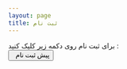 ```yaml
---
layout: page
title: ثبت نام
---
```


برای ثبت نام روی دکمه زیر کلیک کنید :
<br/>
<a href="https://survey.porsline.ir/s/C5XiVYq" target="_blank"><button class="btn" style="font-family: Vazirmatn; cursor: pointer;"><i class="fa fa-external-link" style="line-height: 22px; vertical-align: top"></i> &nbsp; پیش ثبت نام</button></a>